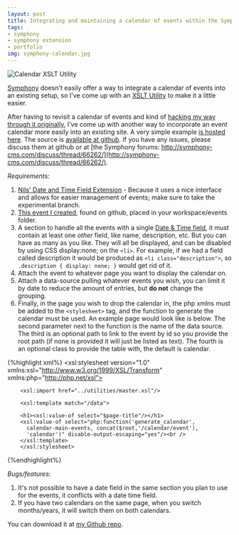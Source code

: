 ```yaml
--- 
layout: post
title: Integrating and maintaining a calendar of events within the Symphony CMS
tags:
- symphony
- symphony extension
- portfolio
img: symphony-calendar.jpg
---
```

![Calendar XSLT Utility](http://tesoriere.com/images/assets/2011/symphony-calendar-gist.png "calendar xslt utility")

[Symphony](http://symphony-cms.com) doesn't easily offer a way to integrate a calendar of events into an existing setup, so I've come up with an [XSLT Utility][6] to make it a little easier. 

After having to revisit a calendar of events and kind of [hacking my way through it originally][1], I've come up with another way to incorporate an event calendar more easily into an existing site. A very simple example [is hosted here][2]. The source is [available at github](https://github.com/scottkf/lighthousearts.org). If you have any issues, please discuss them at github or at [the Symphony forums: http://symphony-cms.com/discuss/thread/66262/](http://symphony-cms.com/discuss/thread/66262/).

*Requirements*: 

 1. [Nils' Date and Time Field Extension][3] - Because it uses a nice interface and allows for easier management of events; make sure to take the experimental branch.
 2. [This event I created][4], found on github, placed in your workspace/events folder. 
 3. A section to handle all the events with a single [Date & Time field][5], it must contain at least one *other* field, like name, description, etc. But you can have as many as you like. They will all be displayed, and can be disabled by using CSS display:none; on the `<li>`. For example, if we had a field called description it would be produced as `<li class="description">`, so `.description { display: none; }` would get rid of it.
 4. Attach the event to whatever page you want to display the calendar on. 
 5. Attach a data-source pulling whatever events you wish, you can limit it by date to reduce the amount of entries, but **do not** change the grouping.
 6. Finally, in the page you wish to drop the calendar in, the php xmlns must be added to the `<stylesheet>` tag, and the function to generate the calendar must be used. An example page would look like is below. The second parameter next to the function is the name of the data source. The third is an optional path to link to the event by id so you provide the root path (if none is provided it will just be listed as text). The fourth is an optional class to provide the table with, the default is calendar.

{%highlight xml%}
 		<?xml version="1.0" encoding="UTF-8"?>
		<xsl:stylesheet version="1.0"
		        xmlns:xsl="http://www.w3.org/1999/XSL/Transform"
		        xmlns:php="http://php.net/xsl">

		<xsl:import href="../utilities/master.xsl"/>

		<xsl:template match="/data">

		<h1><xsl:value-of select="$page-title"/></h1>
		<xsl:value-of select="php:function('generate_calendar', 
		  calendar-main-events, concat($root,'/calendar/event'), 
		  'calendar')" disable-output-escaping="yes"/><br />
		</xsl:template>
		</xsl:stylesheet>
{%endhighlight%}

*Bugs/features*:

 1. It's not possible to have a date field in the same section you plan to use for the events, it conflicts with a date time field.
 2. If you have two calendars on the same page, when you switch months/years, it will switch them on both calendars.

You can download it at [my Github repo][6].


[1]: http://symphony-cms.com/discuss/thread/32743/
[2]: http://cal.tesoriere.com
[3]: http://symphony-cms.com/discuss/thread/27336/
[4]: https://gist.github.com/902159
[5]: http://symphony-cms.com/discuss/thread/27336/
[6]: https://gist.github.com/902159